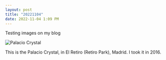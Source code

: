 ```yaml
---
layout: post
title: "20221104"
date: 2022-11-04 1:09 PM
---
```


Testing images on my blog

<p><img style="display:block;margin-left:auto;margin-right:auto;" src="https://ninazumel.com/short_thoughts/images/PalacioCrystal.jpg" alt="Palacio Crystal" border="0" /></p>

This is the Palacio Crystal, in El Retiro (Retiro Park), Madrid. I took it in 2016.